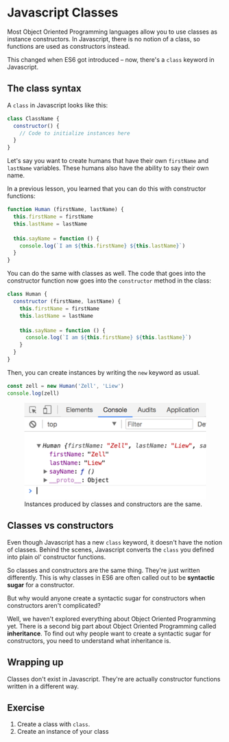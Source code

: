 # Javascript Classes

Most Object Oriented Programming languages allow you to use classes as instance constructors. In Javascript, there is no notion of a class, so functions are used as constructors instead.

This changed when ES6 got introduced – now, there's a `class` keyword in Javascript.

## The class syntax

A `class` in Javascript looks like this:

```js
class ClassName {
  constructor() {
    // Code to initialize instances here
  }
}
```

Let's say you want to create humans that have their own `firstName` and `lastName` variables. These humans also have the ability to say their own name.

In a previous lesson, you learned that you can do this with constructor functions:

```js
function Human (firstName, lastName) {
  this.firstName = firstName
  this.lastName = lastName

  this.sayName = function () {
    console.log(`I am ${this.firstName} ${this.lastName}`)
  }
}
```

You can do the same with classes as well. The code that goes into the constructor function now goes into the `constructor` method in the class:

```js
class Human {
  constructor (firstName, lastName) {
    this.firstName = firstName
    this.lastName = lastName

    this.sayName = function () {
      console.log(`I am ${this.firstName} ${this.lastName}`)
    }
  }
}
```

Then, you can create instances by writing the `new` keyword as usual.

```js
const zell = new Human('Zell', 'Liew')
console.log(zell)
```

<figure>
  <img src="../../images/oop/class/instance.png" alt="This image shows that the instance produced by a class is the same instance produced by a constructor">
  <figcaption>Instances produced by classes and constructors are the same.</figcaption>
</figure>

## Classes vs constructors

Even though Javascript has a new `class` keyword, it doesn't have the notion of classes. Behind the scenes, Javascript converts the `class` you defined into plain ol' constructor functions.

So classes and constructors are the same thing. They're just written differently. This is why classes in ES6 are often called out to be **syntactic sugar** for a constructor.

But why would anyone create a syntactic sugar for constructors when constructors aren't complicated?

Well, we haven't explored everything about Object Oriented Programming yet. There is a second big part about Object Oriented Programming called **inheritance**. To find out why people want to create a syntactic sugar for constructors, you need to understand what inheritance is.

## Wrapping up

Classes don't exist in Javascript. They're are actually constructor functions written in a different way.

## Exercise

1. Create a class with `class`.
2. Create an instance of your class
